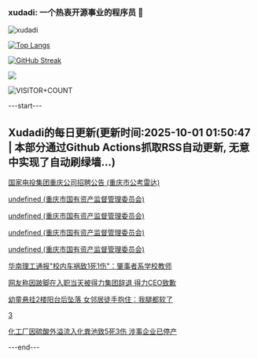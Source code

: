 ### xudadi: 一个热衷开源事业的程序员 👋

![xudadi](https://github-readme-stats-git-masterorgs-github-readme-stats-team.vercel.app/api?username=xudadi)

[![Top Langs](https://github-readme-stats.vercel.app/api/top-langs/?username=xudadi)](https://github.com/anuraghazra/github-readme-stats)

[![GitHub Streak](https://streak-stats.demolab.com?user=xudadi&locale=zh_Hans)](https://git.io/streak-stats)

![](https://raw.githubusercontent.com/xudadi/xudadi/main/assets/github-contribution-grid-snake.svg)

![VISITOR+COUNT](https://komarev.com/ghpvc/?username=xudadi&label=VISITOR+COUNT)


---start---

## Xudadi的每日更新(更新时间:2025-10-01 01:50:47 | 本部分通过Github Actions抓取RSS自动更新, 无意中实现了自动刷绿墙...)

[国家电投集团重庆公司招聘公告 (重庆市公考雷达)](https://www.gongkaoleida.com/article/2640273)

[undefined (重庆市国有资产监督管理委员会)](https://dadilab.github.io/feeds/all.xml)

[undefined (重庆市国有资产监督管理委员会)](https://dadilab.github.io/feeds/all.xml)

[undefined (重庆市国有资产监督管理委员会)](https://dadilab.github.io/feeds/all.xml)

[undefined (重庆市国有资产监督管理委员会)](https://dadilab.github.io/feeds/all.xml)

[华南理工通报"校内车祸致1死1伤"：肇事者系学校教师](https://m.163.com/news/article/KAN94O8O0534A4SC.html)

[网友称因跛脚在入职当天被得力集团辞退 得力CEO致歉](https://m.163.com/news/article/KAMTPB2E053469LG.html)

[幼童悬挂2楼阳台后坠落 女邻居徒手抱住：我腿都软了](https://m.163.com/news/article/KAN1TUFE053469LG.html)

[3](https://m.163.com/touch/news/sub/domestic)

[化工厂因硫酸外溢流入化粪池致5死3伤 涉事企业已停产](https://m.163.com/news/article/KAN0JURC053469LG.html)

---end---
